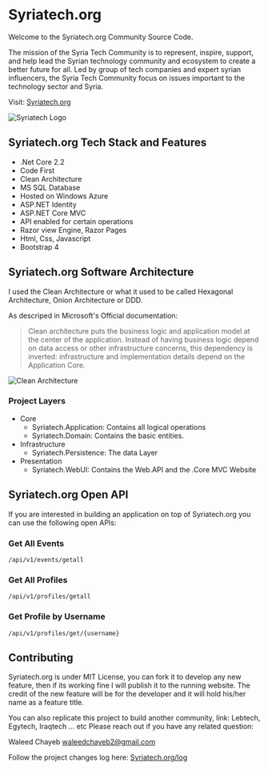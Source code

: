 # Syriatech.org
Welcome to the Syriatech.org Community Source Code.

The mission of the Syria Tech Community is to represent, inspire, support, and help lead the Syrian technology community and ecosystem to create a better future for all. Led by group of tech companies and expert syrian influencers, the Syria Tech Community focus on issues important to the technology sector and Syria.

Visit: [Syriatech.org](http://syriatech.org)

![Syriatech Logo](http://syriatech.org/img/bak.png)


## Syriatech.org Tech Stack and Features
* .Net Core 2.2
* Code First
* Clean Architecture
* MS SQL Database
* Hosted on Windows Azure
* ASP.NET Identity
* ASP.NET Core MVC
* API enabled for certain operations
* Razor view Engine, Razor Pages
* Html, Css, Javascript
* Bootstrap 4

## Syriatech.org Software Architecture
I used the Clean Architecture or what it used to be called Hexagonal Architecture, Onion Architecture or DDD. 

As descriped in Microsoft's Official documentation:
> Clean architecture puts the business logic and application model at the center of the application. Instead of having business logic depend on data access or other infrastructure concerns, this dependency is inverted: infrastructure and implementation details depend on the Application Core.


![Clean Architecture](https://docs.microsoft.com/en-us/dotnet/standard/modern-web-apps-azure-architecture/media/image5-7.png)


### Project Layers
* Core
  * Syriatech.Application: Contains all logical operations
  * Syriatech.Domain: Contains the basic entities.
* Infrastructure
  * Syriatech.Persistence: The data Layer
* Presentation 
  * Syriatech.WebUI: Contains the Web.API and the .Core MVC Website
  

## Syriatech.org Open API
If you are interested in building an application on top of Syriatech.org you can use the following open APIs:
  
### Get All Events 
``` 
/api/v1/events/getall
```
  
### Get All Profiles
``` 
/api/v1/profiles/getall
```
  
### Get Profile by Username
``` 
/api/v1/profiles/get/{username}
```

## Contributing
Syriatech.org is under MIT License, you can fork it to develop any new feature, then if its working fine I will publish it to the running website. The credit of the new feature will be for the developer and it will hold his/her name as a feature title.

You can also replicate this project to build another community, link: Lebtech, Egytech, Iraqtech ... etc Please reach out if you have any related question: 

Waleed Chayeb
waleedchayeb2@gmail.com

Follow the project changes log here:
[Syriatech.org/log](http://syriatech.org/log)

  
  
  
  
  
  
